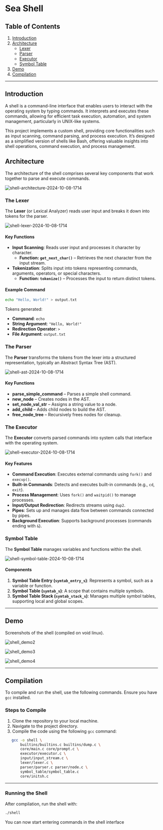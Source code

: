 # Sea Shell   

## Table of Contents
1. [Introduction](#introduction)
2. [Architecture](#architecture)
   - [Lexer](#the-lexer)
   - [Parser](#the-parser)
   - [Executor](#the-executor)
   - [Symbol Table](#symbol-table)
3. [Demo](#Demo)
4. [Compilation](#Compilation )

---

## Introduction

A shell is a command-line interface that enables users to interact with the operating system by typing commands. It interprets and executes these commands, allowing for efficient task execution, automation, and system management, particularly in UNIX-like systems.

This project implements a custom shell, providing core functionalities such as input scanning, command parsing, and process execution. It’s designed as a simplified version of shells like Bash, offering valuable insights into shell operations, command execution, and process management.

## Architecture

The architecture of the shell comprises several key components that work together to parse and execute commands.

![shell-architecture-2024-10-08-1714](https://github.com/user-attachments/assets/56f5e2e4-3d1d-4bda-b580-ac3e12e7b03e)

### The Lexer

The **Lexer** (or Lexical Analyzer) reads user input and breaks it down into tokens for the parser.

![shell-lexer-2024-10-08-1714](https://github.com/user-attachments/assets/42d58a69-9d85-44f8-ad43-3c6cadd0fc65)

#### Key Functions

- **Input Scanning**: Reads user input and processes it character by character.
  - **Function: `get_next_char()`** – Retrieves the next character from the input stream.
- **Tokenization**: Splits input into tokens representing commands, arguments, operators, or special characters.
  - **Function: `tokenize()`** – Processes the input to return distinct tokens.

#### Example Command
```bash
echo "Hello, World!" > output.txt
```
Tokens generated:
- **Command**: `echo`
- **String Argument**: `"Hello, World!"`
- **Redirection Operator**: `>`
- **File Argument**: `output.txt`

### The Parser

The **Parser** transforms the tokens from the lexer into a structured representation, typically an Abstract Syntax Tree (AST).

![shell-ast-2024-10-08-1714](https://github.com/user-attachments/assets/10fca070-2418-4688-8c96-46cb4cb7c5eb)

#### Key Functions

- **parse_simple_command** – Parses a simple shell command.
- **new_node** – Creates nodes in the AST.
- **set_node_val_str** – Assigns a string value to a node.
- **add_child** – Adds child nodes to build the AST.
- **free_node_tree** – Recursively frees nodes for cleanup.

### The Executor

The **Executor** converts parsed commands into system calls that interface with the operating system.

![shell-executor-2024-10-08-1714](https://github.com/user-attachments/assets/9003ecf3-e5b0-4928-b6b8-8a2c47b4b09c)

#### Key Features

- **Command Execution**: Executes external commands using `fork()` and `execvp()`.
- **Built-in Commands**: Detects and executes built-in commands (e.g., `cd`, `exit`).
- **Process Management**: Uses `fork()` and `waitpid()` to manage processes.
- **Input/Output Redirection**: Redirects streams using `dup2`.
- **Pipes**: Sets up and manages data flow between commands connected by pipes.
- **Background Execution**: Supports background processes (commands ending with `&`).

### Symbol Table

The **Symbol Table** manages variables and functions within the shell.

![shell-symbol-table-2024-10-08-1714](https://github.com/user-attachments/assets/0371110f-d037-454f-b0b3-35d25b95a60f)

#### Components

1. **Symbol Table Entry (`symtab_entry_s`)**: Represents a symbol, such as a variable or function.
2. **Symbol Table (`symtab_s`)**: A scope that contains multiple symbols.
3. **Symbol Table Stack (`symtab_stack_s`)**: Manages multiple symbol tables, supporting local and global scopes.

---

## Demo 
Screenshots of the shell (compiled on void linux).

![shell_demo2](https://github.com/user-attachments/assets/adb675f7-dac8-4100-aea7-e7771b901976)

![shell_demo3](https://github.com/user-attachments/assets/a80c890d-9028-4519-8d91-357b60d40fd6)

![shell_demo4](https://github.com/user-attachments/assets/bb48978f-4550-4aff-97cf-7451f33cbc86)

---

## Compilation 

To compile and run the shell, use the following commands. Ensure you have `gcc` installed.

### Steps to Compile

1. Clone the repository to your local machine.
2. Navigate to the project directory.
3. Compile the code using the following `gcc` command:

```bash
   gcc -o shell \
       builtins/builtins.c builtins/dump.c \
       core/main.c core/prompt.c \
       executor/executor.c \
       input/input_stream.c \
       lexer/lexer.c \
       parser/parser.c parser/node.c \
       symbol_table/symbol_table.c 
       core/initsh.c

```
---

### Running the Shell
After compilation, run the shell with:

```bash
./shell
```
You can now start entering commands in the shell interface
